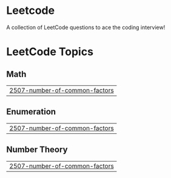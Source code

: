 # Leetcode
A collection of LeetCode questions to ace the coding interview! 

<!---LeetCode Topics Start-->
# LeetCode Topics
## Math
|  |
| ------- |
| [2507-number-of-common-factors](https://github.com/asadikarthik/Leetcode/tree/master/2507-number-of-common-factors) |
## Enumeration
|  |
| ------- |
| [2507-number-of-common-factors](https://github.com/asadikarthik/Leetcode/tree/master/2507-number-of-common-factors) |
## Number Theory
|  |
| ------- |
| [2507-number-of-common-factors](https://github.com/asadikarthik/Leetcode/tree/master/2507-number-of-common-factors) |
<!---LeetCode Topics End-->